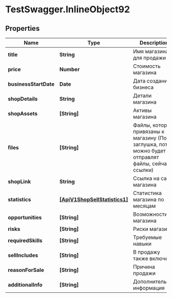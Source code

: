 # TestSwagger.InlineObject92

## Properties

Name | Type | Description | Notes
------------ | ------------- | ------------- | -------------
**title** | **String** | Имя магазина для продажи | [optional] 
**price** | **Number** | Стоимость магазина | [optional] 
**businessStartDate** | **Date** | Дата создания бизнеса | [optional] 
**shopDetails** | **String** | Детали магазина | [optional] 
**shopAssets** | **[String]** | Активы магазина | [optional] 
**files** | **[String]** | Файлы, которые привязаны к магазину (Пока заглушка, потом можно будет отправлят файлы, сейчас - ссылки) | [optional] 
**shopLink** | **String** | Ссылка на сайт магазина | [optional] 
**statistics** | [**[ApiV1ShopSellStatistics1]**](ApiV1ShopSellStatistics1.md) | Статистика магазина по месяцам | [optional] 
**opportunities** | **[String]** | Возможности магазина | [optional] 
**risks** | **[String]** | Риски магазина | [optional] 
**requiredSkills** | **[String]** | Требуемые навыки | [optional] 
**sellIncludes** | **[String]** | В продажу также включено | [optional] 
**reasonForSale** | **[String]** | Причина продажи | [optional] 
**additionalInfo** | **[String]** | Дополнительная информация | [optional] 


